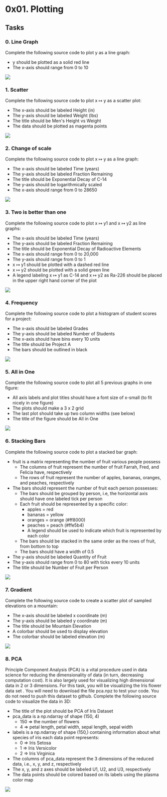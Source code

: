 # 0x01. Plotting

## Tasks

### 0. Line Graph
Complete the following source code to plot y as a line graph:

* y should be plotted as a solid red line
* The x-axis should range from 0 to 10

![](https://raw.githubusercontent.com/kenneth-ca/holbertonschool-machine_learning/master/math/0x01-plotting/src/fig0.png)

### 1. Scatter
Complete the following source code to plot x ↦ y as a scatter plot:

* The x-axis should be labeled Height (in)
* The y-axis should be labeled Weight (lbs)
* The title should be Men's Height vs Weight
* The data should be plotted as magenta points

![](https://raw.githubusercontent.com/kenneth-ca/holbertonschool-machine_learning/master/math/0x01-plotting/src/fig1.png)

### 2. Change of scale
Complete the following source code to plot x ↦ y as a line graph:

* The x-axis should be labeled Time (years)
* The y-axis should be labeled Fraction Remaining
* The title should be Exponential Decay of C-14
* The y-axis should be logarithmically scaled
* The x-axis should range from 0 to 28650

![](https://raw.githubusercontent.com/kenneth-ca/holbertonschool-machine_learning/master/math/0x01-plotting/src/fig2.png)

### 3. Two is better than one
Complete the following source code to plot x ↦ y1 and x ↦ y2 as line graphs:

* The x-axis should be labeled Time (years)
* The y-axis should be labeled Fraction Remaining
* The title should be Exponential Decay of Radioactive Elements
* The x-axis should range from 0 to 20,000
* The y-axis should range from 0 to 1
* x ↦ y1 should be plotted with a dashed red line
* x ↦ y2 should be plotted with a solid green line
* A legend labeling x ↦ y1 as C-14 and x ↦ y2 as Ra-226 should be placed in the upper right hand corner of the plot

![](https://raw.githubusercontent.com/kenneth-ca/holbertonschool-machine_learning/master/math/0x01-plotting/src/fig3.png)

### 4. Frequency
Complete the following source code to plot a histogram of student scores for a project:

* The x-axis should be labeled Grades
* The y-axis should be labeled Number of Students
* The x-axis should have bins every 10 units
* The title should be Project A
* The bars should be outlined in black

![](https://raw.githubusercontent.com/kenneth-ca/holbertonschool-machine_learning/master/math/0x01-plotting/src/fig4.png)

### 5. All in One
Complete the following source code to plot all 5 previous graphs in one figure:

* All axis labels and plot titles should have a font size of x-small (to fit nicely in one figure)
* The plots should make a 3 x 2 grid
* The last plot should take up two column widths (see below)
* The title of the figure should be All in One

![](https://raw.githubusercontent.com/kenneth-ca/holbertonschool-machine_learning/master/math/0x01-plotting/src/fig5.png)

### 6. Stacking Bars
Complete the following source code to plot a stacked bar graph:

* fruit is a matrix representing the number of fruit various people possess
    * The columns of fruit represent the number of fruit Farrah, Fred, and Felicia have, respectively
    * The rows of fruit represent the number of apples, bananas, oranges, and peaches, respectively
* The bars should represent the number of fruit each person possesses:
    * The bars should be grouped by person, i.e, the horizontal axis should have one labeled tick per person
    * Each fruit should be represented by a specific color:
        * apples = red
        * bananas = yellow
        * oranges = orange (#ff8000)
        * peaches = peach (#ffe5b4)
        * A legend should be used to indicate which fruit is represented by each color
     * The bars should be stacked in the same order as the rows of fruit, from bottom to top
     * The bars should have a width of 0.5
* The y-axis should be labeled Quantity of Fruit
* The y-axis should range from 0 to 80 with ticks every 10 units
* The title should be Number of Fruit per Person

![](https://raw.githubusercontent.com/kenneth-ca/holbertonschool-machine_learning/master/math/0x01-plotting/src/fig6.png)

### 7. Gradient
Complete the following source code to create a scatter plot of sampled elevations on a mountain:

* The x-axis should be labeled x coordinate (m)
* The y-axis should be labeled y coordinate (m)
* The title should be Mountain Elevation
* A colorbar should be used to display elevation
* The colorbar should be labeled elevation (m)

![](https://raw.githubusercontent.com/kenneth-ca/holbertonschool-machine_learning/master/math/0x01-plotting/src/fig100.png)

### 8. PCA
Principle Component Analysis (PCA) is a vital procedure used in data science for reducing the dimensionality of data (in turn, decreasing computation cost). It is also largely used for visualizing high dimensional data in 2 or 3 dimensions. For this task, you will be visualizing the Iris flower data set . You will need to download the file pca.npz to test your code. You do not need to push this dataset to github. Complete the following source code to visualize the data in 3D:

* The title of the plot should be PCA of Iris Dataset
* pca_data is a np.ndarray of shape (150, 4)
    * 150 => the number of flowers
    * 4 => petal length, petal width, sepal length, sepal width
* labels is a np.ndarray of shape (150,) containing information about what species of iris each data point represents:
    * 0 => Iris Setosa
    * 1 => Iris Versicolor
    * 2 => Iris Virginica
* The columns of pca_data represent the 3 dimensions of the reduced data, i.e., x, y, and z, respectively
* The x, y, and z axes should be labeled U1, U2, and U3, respectively
* The data points should be colored based on its labels using the plasma color map

![](https://raw.githubusercontent.com/kenneth-ca/holbertonschool-machine_learning/master/math/0x01-plotting/src/fig101.png)
